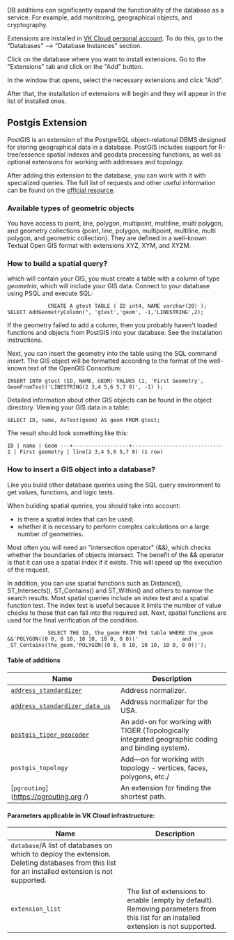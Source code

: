 DB additions can significantly expand the functionality of the database as a service. For example, add monitoring, geographical objects, and cryptography.

Extensions are installed in [VK Cloud personal account](https://mcs.mail.ru/app/services/databases/). To do this, go to the "Databases" --> "Database Instances" section.

Click on the database where you want to install extensions. Go to the "Extensions" tab and click on the "Add" button.

In the window that opens, select the necessary extensions and click "Add".

After that, the installation of extensions will begin and they will appear in the list of installed ones.

## Postgis Extension

PostGIS is an extension of the PostgreSQL object-relational DBMS designed for storing geographical data in a database. PostGIS includes support for R-tree/essence spatial indexes and geodata processing functions, as well as optional extensions for working with addresses and topology.

After adding this extension to the database, you can work with it with specialized queries. The full list of requests and other useful information can be found on the [official resource](https://gis-lab.info/docs/postgis/manual/postgis-manual-ru-1.3.4.pdf).

### Available types of geometric objects

You have access to point, line, polygon, multipoint, multiline, multi polygon, and geometry collections (point, line, polygon, multipoint, multiline, multi polygon, and geometric collection). They are defined in a well-known Textual Open GIS format with extensions XYZ, XYM, and XYZM.

### How to build a spatial query?

which will contain your GIS, you must create a table with a column of type _geometria_, which will include your GIS data. Connect to your database using PSQL and execute SQL:

```
             CREATE A gtest TABLE ( ID int4, NAME varchar(20) ); SELECT AddGeometryColumn(", 'gtest','geom', -1,'LINESTRING',2);
```

If the geometry failed to add a column, then you probably haven't loaded functions and objects from PostGIS into your database. See the installation instructions.

Next, you can insert the geometry into the table using the SQL command _insert_. The GIS object will be formatted according to the format of the well-known text of the OpenGIS Consortium:

```
INSERT INTO gtest (ID, NAME, GEOM) VALUES (1, 'First Geometry', GeomFromText('LINESTRING(2 3,4 5,6 5,7 8)', -1) );
```

Detailed information about other GIS objects can be found in the object directory. Viewing your GIS data in a table:

```
SELECT ID, name, AsText(geom) AS geom FROM gtest;
```

The result should look something like this:

```
ID | name | Geom ---+------------------+----------------------------- 1 | First geometry | line(2 3,4 5,6 5,7 8) (1 row)
```

### How to insert a GIS object into a database?

Like you build other database queries using the SQL query environment to get values, functions, and logic tests.

When building spatial queries, you should take into account:

- is there a spatial index that can be used;
- whether it is necessary to perform complex calculations on a large number of geometries.

Most often you will need an "intersection operator" (&&), which checks whether the boundaries of objects intersect. The benefit of the && operator is that it can use a spatial index if it exists. This will speed up the execution of the request.

In addition, you can use spatial functions such as Distance(), ST_Intersects(), ST_Contains() and ST_Within() and others to narrow the search results. Most spatial queries include an index test and a spatial function test. The index test is useful because it limits the number of value checks to those that can fall into the required set. Next, spatial functions are used for the final verification of the condition.

```
             SELECT THE ID, the_geom FROM THE table WHERE the_geom &&'POLYGON((0 0, 0 10, 10 10, 10 0, 0 0))'              and _ST_Contains(the_geom,'POLYGON((0 0, 0 10, 10 10, 10 0, 0 0))');
```

#### Table of additions

|Name|Description|
|---|---|
|[`address_standardizer`](https://postgis.net/docs/manual-2.5/Address_Standardizer.html )|Address normalizer.|
|[`address_standardizer_data_us`](https://postgis.net/docs/manual-2.5/Address_Standardizer.html )|Address normalizer for the USA.|
|[`postgis_tiger_geocoder`](https://postgis.net/docs/manual-2.5/Extras.html )|An add-on for working with TIGER (Topologically integrated geographic coding and binding system).|
|`postgis_topology`|Add—on for working with topology - vertices, faces, polygons, etc./
|[`pgrouting`](https://pgrouting.org /)|An extension for finding the shortest path.|

#### Parameters applicable in VK Cloud infrastructure:

|Name|Description|
|---|---|
|`database`/A list of databases on which to deploy the extension. Deleting databases from this list for an installed extension is not supported.|
|`extension_list`|The list of extensions to enable (empty by default). Removing parameters from this list for an installed extension is not supported.|
